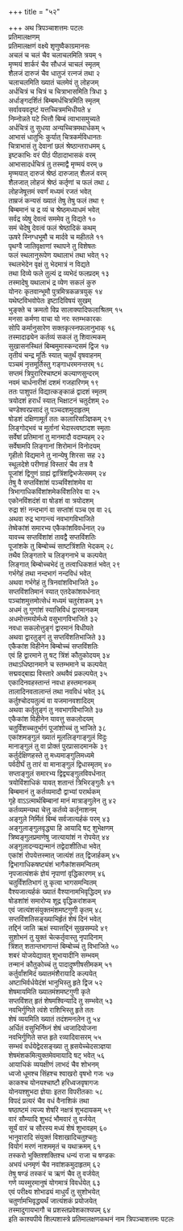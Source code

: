 +++
title = "५२"

+++
अथ त्रिपञ्चाशत्तमः पटलः  
प्रतिमालक्षणम्  
प्रतिमालक्षणं वक्ष्ये शृणुष्वैकाग्रमानसः  
अचलं च चलं चैव चलाचलमिति त्रयम् १  
मृण्मयं शार्करं चैव सौधजं चाचलं स्मृतम्  
शैलजं दारुजं चैव धातुजं रत्नजं तथा २  
चलाचलमिति ख्यातं चलमेवं तु लोहजम्  
अर्धचित्रं च चित्रं च चित्राभासमिति त्रिधा ३  
अर्धाङ्गदर्शितं बिम्बमर्धचित्रमिति स्मृतम्  
सर्वावयवदृष्टं यत्तच्चित्रमभिधीयते ४  
निम्नोन्नते पटे भित्तौ बिम्बं त्वाभासमुच्यते  
अर्धचित्रं तु सुधया अन्यच्चित्रमथार्धकम् ५  
आभासं धातुभिः कुर्यात् चित्रकर्मविधानतः  
चित्राभासं तु देवानां छलं श्रेष्ठान्तराधमम् ६  
इष्टकाभिः वरं पीठं पीठादाभासकं वरम्  
आभासादर्धचित्रं तु तस्माद्वै मृण्मयं वरम् ७  
मृण्मयात् दारुजं श्रेष्ठं दारुजात् शैलजं वरम्  
शैलजात् लोहजं श्रेष्ठं कर्तृणां च फलं तथा ८  
लोहजेषूत्तमं स्वर्णं मध्यमं रजतं भवेत्  
ताम्रजं कन्यसं ख्यातं तेषु तेषु फलं तथा ९  
बिम्बमानं च द्र व्यं च श्रेष्ठमध्याधमं भवेत्  
सर्वद्र व्येषु देवत्वं सममेव तु विद्यते १०  
समं चेदेषु देवत्वं फलं श्रेष्ठादिकं कथम्  
ऊषरे स्निग्धभूमौ च मार्दवे च महीतले ११  
पृथग्वै जातिवृक्षाणां स्थापने तु विशेषतः  
फलं स्थलानुरूपेण यथालाभं तथा भवेत् १२  
स्थलभेदेन वृक्षं तु भेदमात्रं न विद्यते  
तथा दिव्ये फले तुल्यं द्र व्यभेदं फलप्रदम् १३  
तस्मादेषु यथालाभं द्र व्येण सकलं कुरु  
योनरः कृतवान्भूमौ पुत्रमित्रकळत्रयुक् १४  
यथेष्टविभवोपेतः इष्टादिविषयं सुखम्  
भुङ्क्ते च क्रमतो विप्र सालाक्यादिफलाश्रितम् १५  
मनसा कर्मणा वाचा यो नरः स्तम्भकारकः  
सोपि कर्मानुसारेण सक्तकृत्स्नफलानुभाक् १६  
तस्मादाढ्येन कर्तव्यं सकलं तु शिवात्मकम्  
सुखासनस्थितं बिम्बमुमास्कन्दसमं द्विज १७  
तृतीयं चन्द्र मूर्तिः स्यात् चतुर्थं वृषवाहनम्  
पञ्चमं नृत्तमूर्तिस्तु गङ्गाधरमनन्तरम् १८  
सप्तमं त्रिपुरारिश्चाष्टमं कल्याणसुन्दरम्  
नवमं चार्धनारीशं दशमं गजहारिणम् १९  
ततः पाशुपतं विद्यात्कङ्काळं द्वादशं स्मृतम्  
त्रयोदशं हरार्धं स्यात् भिक्षाटनं चतुर्दशम् २०  
चण्डेश्वरप्रसादं तु पञ्चदशमुदाहृतम्  
षोडशं दक्षिणामूर्तं ततः कालारिसञ्ज्ञिकम् २१  
लिङ्गोद्भवं च मूर्तानां भेदास्त्वष्टादश स्मृताः  
सर्वेषां प्रतिमानां तु मानमादौ वदाम्यहम् २२  
सर्वेषामपि लिङ्गानां शिरोमानं विनोदयम्  
गृहीतो विद्यमाने तु नान्येषु शिरसा सह २३  
स्थूलदेशे परीणाहं विस्तारं चैव तत्र वै  
पूजांशं द्विगुणं ग्राह्यं द्वात्रिंशद्विभजेत्समम् २४  
तेषु वै सप्तविंशांशं पञ्चविंशांशमेव वा  
त्रिभागाधिकविंशांशमेकविंशतिरेव वा २५  
एकोनविंशदंशं वा षोडशं वा त्रयोदशम्  
रुद्रा शं\! नन्दभागं वा सप्तांशं पञ्च एव वा २६  
अथवा रुद्र भागान्त्यं नवभागविभाजिते  
तेष्वेकांशं समारभ्य एकैकांशविवर्धनात् २७  
यावच्च सप्तविंशांशं तावद्वै सप्तविंशतिः  
पूजांशके तु बिम्बोच्चं साष्टत्रिंशति भेदकम् २८  
तथैव लिङ्गतारे च लिङ्गनाभे च कल्पयेत्  
लिङ्गात् बिम्बोच्चभेदं तु तत्वाधिकशतं भवेत् २९  
गर्भगेहं तथा नन्दभागं नन्दविधं भवेत्  
अथवा गर्भगेहं तु त्रिनवांशविभाजिते ३०  
सप्तविंशतिमानं स्यात् एतदेकांशवर्धनात्  
पञ्चांशमुत्तमोत्सेधं मध्यमं चतुरंशकम् ३१  
अधमं तु गुणांशं स्यात्त्रिविधं द्वारमानकम्  
अधमोत्तमयोर्मध्ये वसुभागविभाजिते ३२  
नवधा सकलोत्तुङ्गं द्वारमानं विधीयते  
अथवा द्वारतुङ्गं तु सप्तविंशतिभाजिते ३३  
एकैकांश विहीनेन बिम्बोच्चं सप्तविंशतिः  
एवं हि द्वारमाने तु षट् त्रिंशं कौतुकोदयम् ३४  
तथाऽधिष्ठानमाने च स्तम्भमाने च कल्पयेत्  
सद्मवद्बाह्य विस्तारे अथवैवं प्रकल्पयेत् ३५  
एकादिनवहस्तान्तं नवधा हस्तमानकम्  
तालादिनवतालान्तं तथा नवविधं भवेत् ३६  
कर्तुश्चोदयतुल्यं वा यजमानवशादिदम्  
अथवा कर्तृतुङ्गं तु नवभागविभाजिते ३७  
एकैकांश विहीनेन यावत्तु सकलोदयम्  
चतुर्विंशच्चतुर्भागं पूजांशोच्चं तु भाजिते ३८  
एकांशमङ्गुलं ख्यातं मूललिङ्गाङ्गुलं विदुः  
मानाङ्गुलं तु वा प्रोक्तं पुरप्रासादमानके ३९  
कर्तुर्दक्षिणहस्ते तु मध्यमाङ्गुलिमध्यमे  
पर्वदीर्घं तु तारं वा मानाङ्गुलं द्विधास्मृतम् ४०  
सप्ताङ्गुलं समारभ्य द्विद्व्यङ्गुलविवर्धनात्  
त्रयोविंशाधिकं यावत् शतान्तं त्रिभिरङ्गुलैः ४१  
बिम्बमानं तु कर्तव्यमादौ द्वाभ्यां परार्थकम्  
गृहे वाऽऽत्मार्थबिम्बानां मानं मात्राङ्गुलेन तु ४२  
कर्तव्यमन्यथा चेत्तु कर्तव्ये कर्तृनाशनम्  
अङ्गुले निर्मितं बिम्बं सर्वजात्यर्हकं परम् ४३  
अङ्गुलाङ्गुलवृद्ध्या हि आयादि षट् शुभेक्षणम्  
त्रिष्वङ्गुलप्रमाणेषु जात्यायांशं न रोपयेत् ४४  
अङ्गुलादन्यद्यन्मानं तद्वेदाशीतिधा भवेत्  
एकांशं रोपयेत्तस्मात् जात्यंशं तत् द्विजार्हकम् ४५  
द्विभागाधिकषष्ट्यंशं भागैकांशसमन्वितम्  
नृपजात्यंशकं ज्ञेयं नृपाणां वृद्धिकारणम् ४६  
चतुर्विंशतिभागं तु कृत्वा भागसमन्वितम्  
वैश्यजात्यर्हकं ख्यातं वैश्यानामभिवृद्धिदम् ४७  
षोडशांशं समारोप्य शूद्र वृद्धिकरांशकम्  
एवं जात्यंशसंयुक्तमंशमष्टगुणी कृतम् ४८  
सप्तविंशतिसङ्ख्याभिर्हृतं शेषं दिनं भवेत्  
तद्दिनं जाति ऋक्षं स्यात्तद्दिनं सुखसम्पदे ४९  
सुशोभनं तु युक्तं चेत्कर्तृवास्तु नृपादिनाम्  
त्रिंशत् शतान्तभागान्तं बिम्बोच्चं तु विभाजिते ५०  
शबरं योजयेद्यावत् शुभायादीनि सम्भवम्  
तन्मानं कौतुकोच्चं तु पादादुष्णीषसीमकम् ५१  
कर्तुर्वांशमिदं ख्यातमंशैरायादि कल्पयेत्  
अष्टाभिर्वर्धयेदंशं भानुभिस्तु हृते द्विज ५२  
शेषमायमिति ख्यातमंशमष्टगुणी कृते  
सप्तविंशत् हृतं शेषमश्विन्यादि तु सम्भवेत् ५३  
नवभिर्गुणिते त्वंशे राशिभिस्तु हृते ततः  
शेषं व्ययमिति ख्यातं तदंशमनलेन तु ५४  
अर्धितं वसुभिर्निघ्नं शेषं ध्वजादियोजना  
नवभिर्गुणिते सप्त हृते रव्यादिवासरम् ५५  
सम्भवं वर्धयेद्वेदसङ्ख्या तु ह्रसयेच्चेदसञ्ज्ञया  
शेषमंशकमित्युक्तमेवमायादि षट् भवेत् ५६  
आयाधिकं व्ययक्षीणं लाभदं चैव शोभनम्  
ध्वजो धूमश्च सिंहश्च श्वाखरो वृषभो गजः ५७  
काकश्च योनयश्चाष्टौ हरिध्वजवृषागजः  
योनयश्शुभदा ज्ञेयाः इतरा विपरीतकाः ५८  
विपदं प्रत्यरं चैव वधं वैनाशिकं तथा  
षष्ठाष्टमं त्यज्य शेषरि नक्षत्रं शुभदायकम् ५९  
वारं सौम्यादि शुभदं भौमवारं तु वर्जयेत्  
सूर्यं वारं च सौरस्य मध्यं शेषं शुभावहम् ६०  
भानुवारादि संयुक्तं विशाखादिचतुश्चतुः  
वियोगं मरणं नाशममृतं च यथाक्रमम् ६१  
तस्करो भुक्तिश्शक्तिश्च धन्यं राजा च षण्डकः  
अभयं धनमृणं चैव नवांशकमुदाहृतम् ६२  
तेषु षण्डं तस्करं च ऋणं चैव तु वर्जयेत्  
गणे व्यस्मुरमानुषं योगमात्रं विवर्धयेत् ६३  
एवं परीक्ष्य शोभाढ्यं माधुर्यं तु सुशोभयेत्  
चतुर्णामभिवृद्ध्यर्थं जात्यंशकं प्रयोजयेत्  
तस्मादुगायभागौ च प्रशस्तप्रवेशकाश्यपम् ६४  
इति काश्यपीये शिल्पशास्त्रे प्रतिमालक्षणकथनं नाम त्रिपञ्चाशत्तमः पटलः  
   
